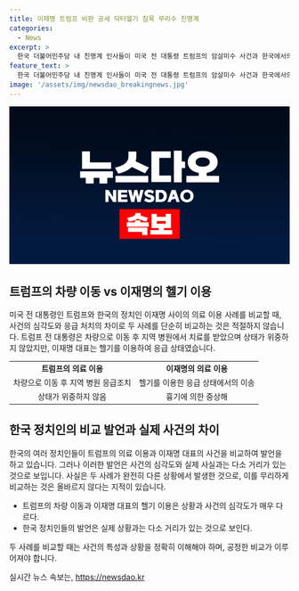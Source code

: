```yaml
---
title: 이재명 트럼프 비판 공세 닥터헬기 침묵 무리수 친명계
categories:
  - News
excerpt: >
  한국 더불어민주당 내 친명계 인사들이 미국 전 대통령 트럼프의 암살미수 사건과 한국에서의 흉기 피습 사건을 비교하며 언론을 비판했지만, 이는 잘못된 비교와 사실에 근거하지 않는 주장으로 역효과를 낳을 수 있다. 트럼프는 헬기가 아닌 차량으로 이동 후 지역 의료시설을 이용하였으며, 피격 후 생명에 지장이 없는 반면 이재명 대표는 위중한 부상을 입어 수술을 받았다. 두 사건은 상황과 대처가 완전히 다르기 때문에 비교하는 것은 적절하지 않다는 지적이 있었다.
feature_text: >
  한국 더불어민주당 내 친명계 인사들이 미국 전 대통령 트럼프의 암살미수 사건과 한국에서의 흉기 피습 사건을 비교하며 언론을 비판했지만, 이는 잘못된 비교와 사실에 근거하지 않는 주장으로 역효과를 낳을 수 있다. 트럼프는 헬기가 아닌 차량으로 이동 후 지역 의료시설을 이용하였으며, 피격 후 생명에 지장이 없는 반면 이재명 대표는 위중한 부상을 입어 수술을 받았다. 두 사건은 상황과 대처가 완전히 다르기 때문에 비교하는 것은 적절하지 않다는 지적이 있었다.
image: '/assets/img/newsdao_breakingnews.jpg'
---
```


<p><img src="/assets/img/newsdao_breakingnews.jpg" alt="pcversion 속보" /></p>

<h2 data-ke-size="size26">트럼프의 차량 이동 vs 이재명의 헬기 이용</h2>

<p data-ke-size="size16">미국 전 대통령인 트럼프와 한국의 정치인 이재명 사이의 의료 이용 사례를 비교할 때, 사건의 심각도와 응급 처치의 차이로 두 사례를 단순히 비교하는 것은 적절하지 않습니다. 트럼프 전 대통령은 차량으로 이동 후 지역 병원에서 치료를 받았으며 상태가 위중하지 않았지만, 이재명 대표는 헬기를 이용하여 응급 상태였습니다.</p>

<table>
  <tr>
    <td style="text-align: center; height: 17px;"><b>트럼프의 의료 이용</b></td>
    <td style="text-align: center; height: 17px;"><b>이재명의 의료 이용</b></td>
  </tr>
  <tr>
    <td style="text-align: center; height: 17px;">차량으로 이동 후 지역 병원 응급조치</td>
    <td style="text-align: center; height: 17px;">헬기를 이용한 응급 상태에서의 이송</td>
  </tr>
  <tr>
    <td style="text-align: center; height: 17px;">상태가 위중하지 않음</td>
    <td style="text-align: center; height: 17px;">흉기에 의한 중상해</td>
  </tr>
</table>

<h2 data-ke-size="size26">한국 정치인의 비교 발언과 실제 사건의 차이</h2>

<p data-ke-size="size16">한국의 여러 정치인들이 트럼프의 의료 이용과 이재명 대표의 사건을 비교하여 발언을 하고 있습니다. 그러나 이러한 발언은 사건의 심각도와 실제 사실과는 다소 거리가 있는 것으로 보입니다. 사실은 두 사례가 완전히 다른 상황에서 발생한 것으로, 이를 무리하게 비교하는 것은 올바르지 않다는 지적이 있습니다.</p>

<ul>
  <li>트럼프의 차량 이동과 이재명 대표의 헬기 이용은 상황과 사건의 심각도가 매우 다르다.</li>
  <li>한국 정치인들의 발언은 실제 상황과는 다소 거리가 있는 것으로 보인다.</li>
</ul>

<p data-ke-size="size16">두 사례를 비교할 때는 사건의 특성과 상황을 정확히 이해해야 하며, 공정한 비교가 이루어져야 합니다.</p>
실시간 뉴스 속보는, <a href="https://newsdao.kr" rel="dofollow">https://newsdao.kr</a>


